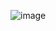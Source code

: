 ![image](https://user-images.githubusercontent.com/71940251/167466046-4417b57a-3037-4d77-9c74-d65932a127a4.png)
